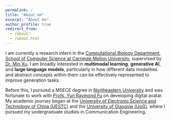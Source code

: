 ```yaml
---
permalink: /
title: "About me"
excerpt: "About me"
author_profile: true
redirect_from: 
  - /about/
  - /about.html
---
```


I am currently a research intern in the [Computational Biology Department](https://cbd.cmu.edu/), [School of Computer Science at Carnegie Mellon University](https://www.cs.cmu.edu/), supervised by [Dr. Min Xu](https://cbd.cmu.edu/people/xu.html). I am broadly interested in **multimodal learning**, **generative AI**, and **large language models**, particularly in how different data modalities and abstract concepts within them can be effectively represented to improve generation tasks.

Before this, I pursued a MSECE degree in [Northeastern University](https://www.northeastern.edu/) and was fortunate to work with [Profs. Yun Raymond Fu](https://www1.ece.neu.edu/~yunfu/) on developing digital avatar. My academic journey began at the [University of Electronic Science and Technology of China (UESTC)](https://en.uestc.edu.cn/) and the [University of Glasgow (UoG)](https://www.gla.ac.uk/), where I pursued my undergraduate studies in Communication Engineering.
